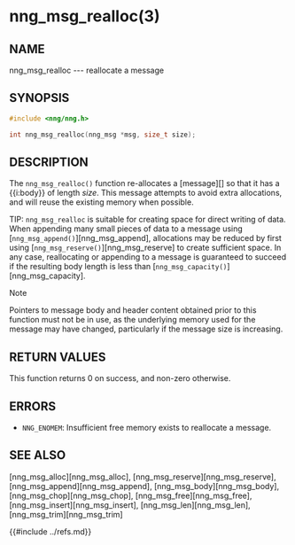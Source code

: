 # nng_msg_realloc(3)

## NAME

nng_msg_realloc --- reallocate a message

## SYNOPSIS

```c
#include <nng/nng.h>

int nng_msg_realloc(nng_msg *msg, size_t size);
```

## DESCRIPTION

The `nng_msg_realloc()` function re-allocates a [message][] so that it has
a {{i:body}} of length _size_.
This message attempts to avoid extra allocations,
and will reuse the existing memory when possible.

TIP: `nng_msg_realloc` is suitable for creating space for direct writing of data.
When appending many small pieces of data to a message using [`nng_msg_append()`][nng_msg_append],
allocations may be reduced by first using
[`nng_msg_reserve()`][nng_msg_reserve]
to create sufficient space.
In any case, reallocating or appending to a message is guaranteed to succeed if the resulting
body length is less than [`nng_msg_capacity()`][nng_msg_capacity].

> [!NOTE]
> Pointers to message body and header content obtained prior to this
> function must not be in use, as the underlying memory used for the message
> may have changed, particularly if the message size is increasing.

## RETURN VALUES

This function returns 0 on success, and non-zero otherwise.

## ERRORS

- `NNG_ENOMEM`: Insufficient free memory exists to reallocate a message.

## SEE ALSO

[nng_msg_alloc][nng_msg_alloc],
[nng_msg_reserve][nng_msg_reserve],
[nng_msg_append][nng_msg_append],
[nng_msg_body][nng_msg_body],
[nng_msg_chop][nng_msg_chop],
[nng_msg_free][nng_msg_free],
[nng_msg_insert][nng_msg_insert],
[nng_msg_len][nng_msg_len],
[nng_msg_trim][nng_msg_trim]

{{#include ../refs.md}}
